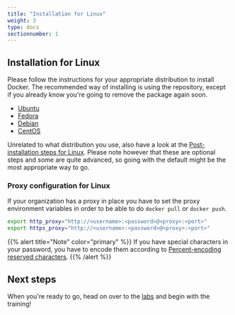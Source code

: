 ```yaml
---
title: "Installation for Linux"
weight: 3
type: docs
sectionnumber: 1
---
```


## Installation for Linux

Please follow the instructions for your appropriate distribution to install Docker. The recommended way of installing is using the repository, except if you already know you're going to remove the package again soon.

* [Ubuntu](https://docs.docker.com/install/linux/docker-ce/ubuntu/)
* [Fedora](https://docs.docker.com/install/linux/docker-ce/fedora/)
* [Debian](https://docs.docker.com/install/linux/docker-ce/debian/)
* [CentOS](https://docs.docker.com/install/linux/docker-ce/centos/)

Unrelated to what distribution you use, also have a look at the [Post-installation steps for Linux](https://docs.docker.com/install/linux/linux-postinstall/). Please note however that these are optional steps and some are quite advanced, so going with the default might be the most appropriate way to go.


### Proxy configuration for Linux

If your organization has a proxy in place you have to set the proxy environment variables in order to be able to do `docker pull` or `docker push`.

```bash
export http_proxy="http://<username>:<password>@<proxy>:<port>"
export https_proxy="http://<username>:<password>@<proxy>:<port>"
```

{{% alert title="Note" color="primary" %}}
If you have special characters in your password, you have to encode them according to [Percent-encoding reserved characters](https://en.wikipedia.org/wiki/Percent-encoding#Percent-encoding_reserved_characters).
{{% /alert %}}


## Next steps

When you're ready to go, head on over to the [labs](../../docs/) and begin with the training!
